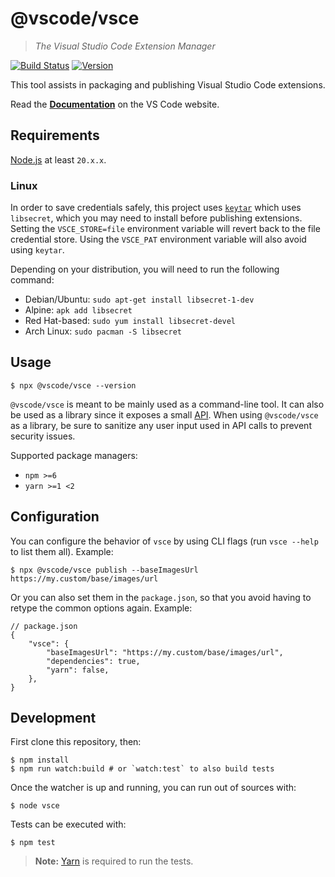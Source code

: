 # @vscode/vsce

> _The Visual Studio Code Extension Manager_

[![Build Status](https://dev.azure.com/monacotools/Monaco/_apis/build/status/npm/microsoft.vscode-vsce?repoName=microsoft%2Fvscode-vsce&branchName=main)](https://dev.azure.com/monacotools/Monaco/_build/latest?definitionId=446&repoName=microsoft%2Fvscode-vsce&branchName=main)
[![Version](https://img.shields.io/npm/v/@vscode/vsce.svg)](https://npmjs.org/package/@vscode/vsce)

This tool assists in packaging and publishing Visual Studio Code extensions.

Read the
[**Documentation**](https://code.visualstudio.com/api/working-with-extensions/publishing-extension)
on the VS Code website.

## Requirements

[Node.js](https://nodejs.org/en/) at least `20.x.x`.

### Linux

In order to save credentials safely, this project uses
[`keytar`](https://www.npmjs.com/package/keytar) which uses `libsecret`, which
you may need to install before publishing extensions. Setting the
`VSCE_STORE=file` environment variable will revert back to the file credential
store. Using the `VSCE_PAT` environment variable will also avoid using `keytar`.

Depending on your distribution, you will need to run the following command:

-   Debian/Ubuntu: `sudo apt-get install libsecret-1-dev`
-   Alpine: `apk add libsecret`
-   Red Hat-based: `sudo yum install libsecret-devel`
-   Arch Linux: `sudo pacman -S libsecret`

## Usage

```console
$ npx @vscode/vsce --version
```

`@vscode/vsce` is meant to be mainly used as a command-line tool. It can also be
used as a library since it exposes a small
[API](https://github.com/microsoft/vscode-vsce/blob/main/src/api.ts). When using
`@vscode/vsce` as a library, be sure to sanitize any user input used in API
calls to prevent security issues.

Supported package managers:

-   `npm >=6`
-   `yarn >=1 <2`

## Configuration

You can configure the behavior of `vsce` by using CLI flags (run `vsce --help`
to list them all). Example:

```console
$ npx @vscode/vsce publish --baseImagesUrl https://my.custom/base/images/url
```

Or you can also set them in the `package.json`, so that you avoid having to
retype the common options again. Example:

```jsonc
// package.json
{
	"vsce": {
		"baseImagesUrl": "https://my.custom/base/images/url",
		"dependencies": true,
		"yarn": false,
	},
}
```

## Development

First clone this repository, then:

```console
$ npm install
$ npm run watch:build # or `watch:test` to also build tests
```

Once the watcher is up and running, you can run out of sources with:

```console
$ node vsce
```

Tests can be executed with:

```console
$ npm test
```

> **Note:** [Yarn](https://www.npmjs.com/package/yarn) is required to run the
> tests.

